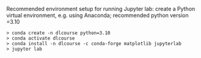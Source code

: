Recommended environment setup for running Jupyter lab:
create a Python virtual environment, e.g. using Anaconda; recommended python version =3.10

```
> conda create -n dlcourse python=3.10
> conda activate dlcourse
> conda install -n dlcourse -c conda-forge matplotlib jupyterlab
> jupyter lab

```
